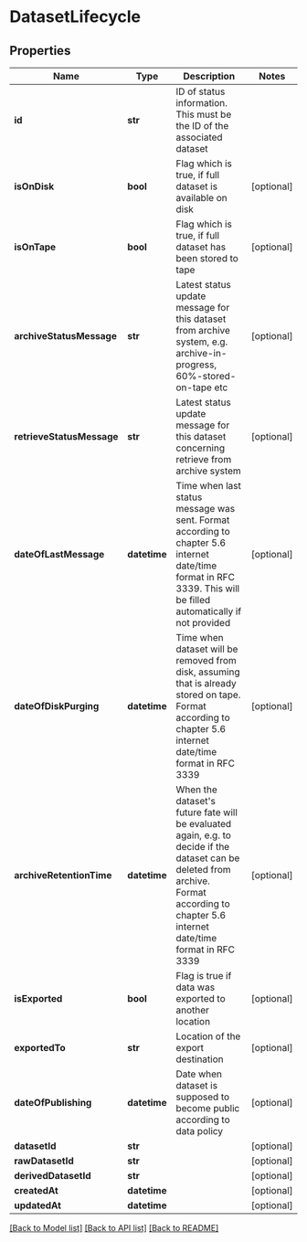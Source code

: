 # DatasetLifecycle

## Properties
Name | Type | Description | Notes
------------ | ------------- | ------------- | -------------
**id** | **str** | ID of status information. This must be the ID of the associated dataset | 
**isOnDisk** | **bool** | Flag which is true, if full dataset is available on disk | [optional] 
**isOnTape** | **bool** | Flag which is true, if full dataset has been stored to tape | [optional] 
**archiveStatusMessage** | **str** | Latest status update message for this dataset from archive system, e.g. archive-in-progress,  60%-stored-on-tape etc | [optional] 
**retrieveStatusMessage** | **str** | Latest status update message for this dataset concerning retrieve from archive system | [optional] 
**dateOfLastMessage** | **datetime** | Time when last status message was sent. Format according to chapter 5.6 internet date/time format in RFC 3339. This will be filled automatically if not provided | [optional] 
**dateOfDiskPurging** | **datetime** | Time when dataset will be removed from disk, assuming that is already stored on tape. Format according to chapter 5.6 internet date/time format in RFC 3339 | [optional] 
**archiveRetentionTime** | **datetime** | When the dataset&#39;s future fate will be evaluated again, e.g. to decide if the dataset can be deleted from archive. Format according to chapter 5.6 internet date/time format in RFC 3339 | [optional] 
**isExported** | **bool** | Flag is true if data was exported to another location | [optional] 
**exportedTo** | **str** | Location of the export destination | [optional] 
**dateOfPublishing** | **datetime** | Date when dataset is supposed to become public according to data policy | [optional] 
**datasetId** | **str** |  | [optional] 
**rawDatasetId** | **str** |  | [optional] 
**derivedDatasetId** | **str** |  | [optional] 
**createdAt** | **datetime** |  | [optional] 
**updatedAt** | **datetime** |  | [optional] 

[[Back to Model list]](../README.md#documentation-for-models) [[Back to API list]](../README.md#documentation-for-api-endpoints) [[Back to README]](../README.md)



